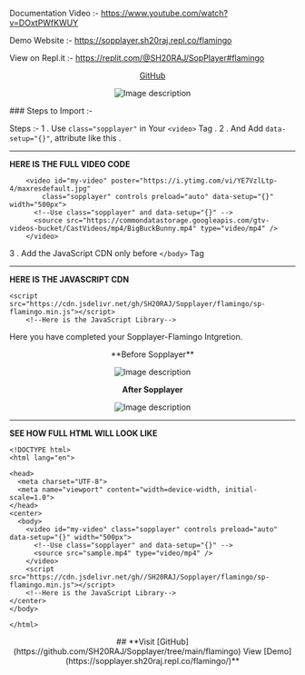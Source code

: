 Documentation Video :- https://www.youtube.com/watch?v=DOxtPWfKWUY

Demo Website :- https://sopplayer.sh20raj.repl.co/flamingo

View on Repl.it :- https://replit.com/@SH20RAJ/SopPlayer#flamingo
<center>

[GitHub](https://github.com/SH20RAJ/Sopplayer/tree/main/flamingo)

![Image description](https://dev-to-uploads.s3.amazonaws.com/uploads/articles/mu0stgqfkzq1j2kc5qvb.png)
</center>
### Steps to Import :- 

Steps :- 
 1 . Use `class="sopplayer"` in Your `<video>` Tag .
 2 . And Add `data-setup="{}"`, attribute like this .

---
**HERE IS THE FULL VIDEO CODE**
```
    <video id="my-video" poster="https://i.ytimg.com/vi/YE7VzlLtp-4/maxresdefault.jpg"  
        class="sopplayer" controls preload="auto" data-setup="{}" width="500px">
      <!--Use class="sopplayer" and data-setup="{}" -->
      <source src="https://commondatastorage.googleapis.com/gtv-videos-bucket/CastVideos/mp4/BigBuckBunny.mp4" type="video/mp4" />
    </video>
```

 3 . Add the JavaScript CDN only before `</body>` Tag

---
**HERE IS THE JAVASCRIPT CDN**
```
<script src="https://cdn.jsdelivr.net/gh/SH20RAJ/Sopplayer/flamingo/sp-flamingo.min.js"></script>
    <!--Here is the JavaScript Library-->
```

Here you have completed your Sopplayer-Flamingo Intgretion. 
<center>
**Before Sopplayer**

![Image description](https://dev-to-uploads.s3.amazonaws.com/uploads/articles/7zrk1s7wleea2v78vdd0.JPG)

**After Sopplayer**


![Image description](https://dev-to-uploads.s3.amazonaws.com/uploads/articles/2488umn4p1gvxeh2v35b.PNG)


</center>

---
**SEE HOW FULL HTML WILL LOOK LIKE**

```
<!DOCTYPE html>
<html lang="en">

<head>
  <meta charset="UTF-8">
  <meta name="viewport" content="width=device-width, initial-scale=1.0">
</head>
<center>
  <body>
    <video id="my-video" class="sopplayer" controls preload="auto" data-setup="{}" width="500px">
      <!--Use class="sopplayer" and data-setup="{}" -->
      <source src="sample.mp4" type="video/mp4" />
    </video>
    <script src="https://cdn.jsdelivr.net/gh//SH20RAJ/Sopplayer/flamingo/sp-flamingo.min.js"></script>
    <!--Here is the JavaScript Library-->
</center>
</body>

</html>
```

<center>
## **Visit [GitHub](https://github.com/SH20RAJ/Sopplayer/tree/main/flamingo) View [Demo](https://sopplayer.sh20raj.repl.co/flamingo/)**
</center>
